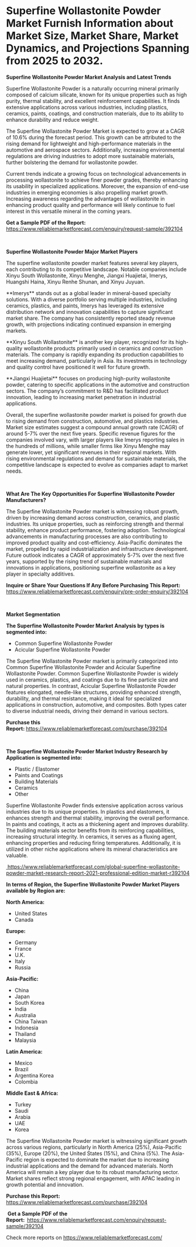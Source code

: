 <p><h1>Superfine Wollastonite Powder Market Furnish Information about Market Size, Market Share, Market Dynamics, and Projections Spanning from 2025 to 2032.</h1></p><p><strong>Superfine Wollastonite Powder Market Analysis and Latest Trends</strong></p>
<p><p>Superfine Wollastonite Powder is a naturally occurring mineral primarily composed of calcium silicate, known for its unique properties such as high purity, thermal stability, and excellent reinforcement capabilities. It finds extensive applications across various industries, including plastics, ceramics, paints, coatings, and construction materials, due to its ability to enhance durability and reduce weight.</p><p>The Superfine Wollastonite Powder Market is expected to grow at a CAGR of 10.6% during the forecast period. This growth can be attributed to the rising demand for lightweight and high-performance materials in the automotive and aerospace sectors. Additionally, increasing environmental regulations are driving industries to adopt more sustainable materials, further bolstering the demand for wollastonite powder.</p><p>Current trends indicate a growing focus on technological advancements in processing wollastonite to achieve finer powder grades, thereby enhancing its usability in specialized applications. Moreover, the expansion of end-use industries in emerging economies is also propelling market growth. Increasing awareness regarding the advantages of wollastonite in enhancing product quality and performance will likely continue to fuel interest in this versatile mineral in the coming years.</p></p>
<p><strong>Get a Sample PDF of the Report:&nbsp;</strong> <a href="https://www.reliablemarketforecast.com/enquiry/request-sample/392104?utm_campaign=1885&utm_medium=2&utm_source=Github&utm_content=ia&utm_term=16012025&utm_id=superfine-wollastonite-powder">https://www.reliablemarketforecast.com/enquiry/request-sample/392104</a></p>
<p>&nbsp;</p>
<p><strong>Superfine Wollastonite Powder Major Market Players</strong></p>
<p><p>The superfine wollastonite powder market features several key players, each contributing to its competitive landscape. Notable companies include Xinyu South Wollastonite, Xinyu Menghe, Jiangxi Huajietai, Imerys, Huangshi Haina, Xinyu Renhe Shunan, and Xinyu Juyuan.</p><p>**Imerys** stands out as a global leader in mineral-based specialty solutions. With a diverse portfolio serving multiple industries, including ceramics, plastics, and paints, Imerys has leveraged its extensive distribution network and innovation capabilities to capture significant market share. The company has consistently reported steady revenue growth, with projections indicating continued expansion in emerging markets.</p><p>**Xinyu South Wollastonite** is another key player, recognized for its high-quality wollastonite products primarily used in ceramics and construction materials. The company is rapidly expanding its production capabilities to meet increasing demand, particularly in Asia. Its investments in technology and quality control have positioned it well for future growth.</p><p>**Jiangxi Huajietai** focuses on producing high-purity wollastonite powder, catering to specific applications in the automotive and construction sectors. The company’s commitment to R&D has facilitated product innovation, leading to increasing market penetration in industrial applications.</p><p>Overall, the superfine wollastonite powder market is poised for growth due to rising demand from construction, automotive, and plastics industries. Market size estimates suggest a compound annual growth rate (CAGR) of around 5-7% over the next five years. Specific revenue figures for the companies involved vary, with larger players like Imerys reporting sales in the hundreds of millions, while smaller firms like Xinyu Menghe may generate lower, yet significant revenues in their regional markets. With rising environmental regulations and demand for sustainable materials, the competitive landscape is expected to evolve as companies adapt to market needs.</p></p>
<p>&nbsp;</p>
<p><strong>What Are The Key Opportunities For Superfine Wollastonite Powder Manufacturers?</strong></p>
<p><p>The Superfine Wollastonite Powder market is witnessing robust growth, driven by increasing demand across construction, ceramics, and plastic industries. Its unique properties, such as reinforcing strength and thermal stability, enhance product performance, fostering adoption. Technological advancements in manufacturing processes are also contributing to improved product quality and cost-efficiency. Asia-Pacific dominates the market, propelled by rapid industrialization and infrastructure development. Future outlook indicates a CAGR of approximately 5-7% over the next five years, supported by the rising trend of sustainable materials and innovations in applications, positioning superfine wollastonite as a key player in specialty additives.</p></p>
<p><strong>Inquire or Share Your Questions If Any Before Purchasing This Report:</strong> <a href="https://www.reliablemarketforecast.com/enquiry/pre-order-enquiry/392104?utm_campaign=1885&utm_medium=2&utm_source=Github&utm_content=ia&utm_term=16012025&utm_id=superfine-wollastonite-powder">https://www.reliablemarketforecast.com/enquiry/pre-order-enquiry/392104</a></p>
<p>&nbsp;</p>
<p><strong>Market Segmentation</strong></p>
<p><strong>The Superfine Wollastonite Powder Market Analysis by types is segmented into:</strong></p>
<p><ul><li>Common Superfine Wollastonite Powder</li><li>Acicular Superfine Wollastonite Powder</li></ul></p>
<p><p>The Superfine Wollastonite Powder market is primarily categorized into Common Superfine Wollastonite Powder and Acicular Superfine Wollastonite Powder. Common Superfine Wollastonite Powder is widely used in ceramics, plastics, and coatings due to its fine particle size and natural properties. In contrast, Acicular Superfine Wollastonite Powder features elongated, needle-like structures, providing enhanced strength, durability, and thermal resistance, making it ideal for specialized applications in construction, automotive, and composites. Both types cater to diverse industrial needs, driving their demand in various sectors.</p></p>
<p><strong>Purchase this Report:&nbsp;</strong><a href="https://www.reliablemarketforecast.com/purchase/392104?utm_campaign=1885&utm_medium=2&utm_source=Github&utm_content=ia&utm_term=16012025&utm_id=superfine-wollastonite-powder">https://www.reliablemarketforecast.com/purchase/392104</a></p>
<p>&nbsp;</p>
<p><strong>The Superfine Wollastonite Powder Market Industry Research by Application is segmented into:</strong></p>
<p><ul><li>Plastic / Elastomer</li><li>Paints and Coatings</li><li>Building Materials</li><li>Ceramics</li><li>Other</li></ul></p>
<p><p>Superfine Wollastonite Powder finds extensive application across various industries due to its unique properties. In plastics and elastomers, it enhances strength and thermal stability, improving the overall performance. In paints and coatings, it acts as a thickening agent and improves durability. The building materials sector benefits from its reinforcing capabilities, increasing structural integrity. In ceramics, it serves as a fluxing agent, enhancing properties and reducing firing temperatures. Additionally, it is utilized in other niche applications where its mineral characteristics are valuable.</p></p>
<p><a href="https://www.reliablemarketforecast.com/global-superfine-wollastonite-powder-market-research-report-2021-professional-edition-market-r392104?utm_campaign=1885&utm_medium=2&utm_source=Github&utm_content=ia&utm_term=16012025&utm_id=superfine-wollastonite-powder">&nbsp;https://www.reliablemarketforecast.com/global-superfine-wollastonite-powder-market-research-report-2021-professional-edition-market-r392104</a></p>
<p><strong>In terms of Region, the Superfine Wollastonite Powder Market Players available by Region are:</strong></p>
<p>
    <p> <strong> North America: </strong>
        <ul>
            <li>United States</li>
            <li>Canada</li>
        </ul>
        </p> 
    <p> <strong> Europe: </strong>
        <ul>
            <li>Germany</li>
            <li>France</li>
            <li>U.K.</li>
            <li>Italy</li>
            <li>Russia</li>
        </ul>
        </p> 
    <p> <strong> Asia-Pacific: </strong>
        <ul>
            <li>China</li>
            <li>Japan</li>
            <li>South Korea</li>
            <li>India</li>
            <li>Australia</li>
            <li>China Taiwan</li>
            <li>Indonesia</li>
            <li>Thailand</li>
            <li>Malaysia</li>
        </ul>
        </p> 
    <p> <strong> Latin America: </strong>
        <ul>
            <li>Mexico</li>
            <li>Brazil</li>
            <li>Argentina Korea</li>
            <li>Colombia</li>
        </ul>
        </p> 
    <p> <strong> Middle East & Africa: </strong>
        <ul>
            <li>Turkey</li>
            <li>Saudi</li>
            <li>Arabia</li>
            <li>UAE</li>
            <li>Korea</li>
        </ul>
    </p>
    </p>
<p><p>The Superfine Wollastonite Powder market is witnessing significant growth across various regions, particularly in North America (25%), Asia-Pacific (35%), Europe (20%), the United States (15%), and China (5%). The Asia-Pacific region is expected to dominate the market due to increasing industrial applications and the demand for advanced materials. North America will remain a key player due to its robust manufacturing sector. Market shares reflect strong regional engagement, with APAC leading in growth potential and innovation.</p></p>
<p><strong>Purchase this Report: </strong><a href="https://www.reliablemarketforecast.com/purchase/392104?utm_campaign=1885&utm_medium=2&utm_source=Github&utm_content=ia&utm_term=16012025&utm_id=superfine-wollastonite-powder">https://www.reliablemarketforecast.com/purchase/392104</a></p>
<p>&nbsp;<strong>Get a Sample PDF of the Report:&nbsp;&nbsp;</strong><a href="https://www.reliablemarketforecast.com/enquiry/request-sample/392104?utm_campaign=1885&utm_medium=2&utm_source=Github&utm_content=ia&utm_term=16012025&utm_id=superfine-wollastonite-powder">https://www.reliablemarketforecast.com/enquiry/request-sample/392104</a></p>
<p><strong></strong></p>
<p>Check more reports on <a href="https://www.reliablemarketforecast.com/?utm_campaign=1885&utm_medium=2&utm_source=Github&utm_content=ia&utm_term=16012025&utm_id=superfine-wollastonite-powder">https://www.reliablemarketforecast.com/</a></p>